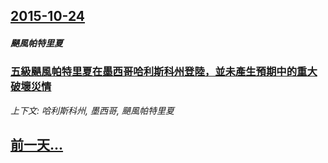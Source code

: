 ## [2015-10-24](/news/2015/10/24/index.md)

##### 颶風帕特里夏
### [五級颶風帕特里夏在墨西哥哈利斯科州登陸，並未產生預期中的重大破壞災情](/news/2015/10/24/五級颶風帕特里夏在墨西哥哈利斯科州登陸-並未產生預期中的重大破壞災情.md)
_上下文: 哈利斯科州, 墨西哥, 颶風帕特里夏_

## [前一天...](/news/2015/10/23/index.md)

